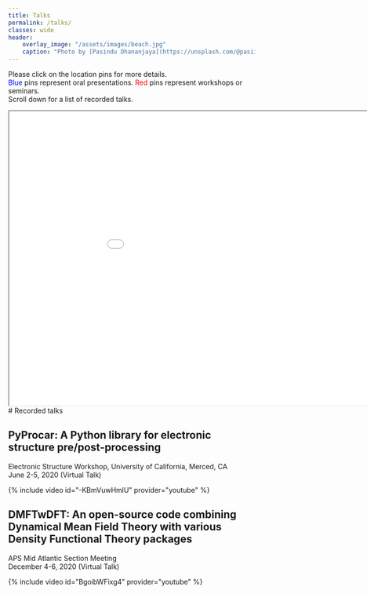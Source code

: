 ```yaml
---
title: Talks
permalink: /talks/
classes: wide
header:
    overlay_image: "/assets/images/beach.jpg"
    caption: "Photo by [Pasindu Dhananjaya](https://unsplash.com/@pasiiijay) on [Unsplash](https://unsplash.com)"
---
```

Please click on the location pins for more details.<br>
<span style="color:blue">Blue</span> pins represent oral presentations.
<span style="color:red">Red</span> pins represent workshops or seminars.<br>
Scroll down for a list of recorded talks.

<iframe src="/assets/maps/map.html" height="600" width="1000"></iframe>

<br>
# Recorded talks

## PyProcar: A Python library for electronic structure pre/post-processing
Electronic Structure Workshop, University of California, Merced, CA <br>
June 2-5, 2020 (Virtual Talk)

{% include video id="-KBmVuwHmlU" provider="youtube" %}

## DMFTwDFT: An open-source code combining Dynamical Mean Field Theory with various Density Functional Theory packages
APS Mid Atlantic Section Meeting <br>
December 4-6, 2020 (Virtual Talk)

{% include video id="BgoibWFixg4" provider="youtube" %}
